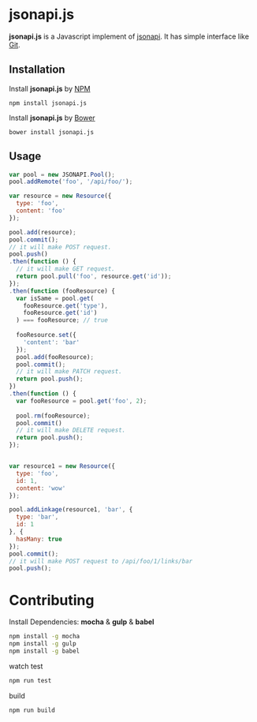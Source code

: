 # jsonapi.js

__jsonapi.js__ is a Javascript implement of [jsonapi](http://jsonapi.org/).
It has simple interface like [Git](http://www.git-scm.com/).

## Installation

Install __jsonapi.js__ by [NPM](https://www.npmjs.com/)
```
npm install jsonapi.js
```

Install __jsonapi.js__ by [Bower](http://bower.io/)
```
bower install jsonapi.js
```

## Usage

```javascript 
var pool = new JSONAPI.Pool();
pool.addRemote('foo', '/api/foo/');

var resource = new Resource({
  type: 'foo',
  content: 'foo'
});

pool.add(resource);
pool.commit();
// it will make POST request.
pool.push()
.then(function () {
  // it will make GET request.
  return pool.pull('foo', resource.get('id'));
});
.then(function (fooResource) {
  var isSame = pool.get(
    fooResource.get('type'), 
    fooResource.get('id')
  ) === fooResource; // true
  
  fooResource.set({
    'content': 'bar'
  });
  pool.add(fooResource);
  pool.commit();
  // it will make PATCH request.
  return pool.push();
})
.then(function () {
  var fooResource = pool.get('foo', 2);
  
  pool.rm(fooResource);
  pool.commit()
  // it will make DELETE request.
  return pool.push();
});


var resource1 = new Resource({
  type: 'foo',
  id: 1,
  content: 'wow'
});

pool.addLinkage(resource1, 'bar', {
  type: 'bar',
  id: 1
}, {
  hasMany: true
});
pool.commit();
// it will make POST request to /api/foo/1/links/bar
pool.push();
```

# Contributing

Install Dependencies: __mocha__ & __gulp__ & __babel__
```bash
npm install -g mocha
npm install -g gulp
npm install -g babel
```  

watch test
```bash
npm run test
```

build
```bash
npm run build
```
